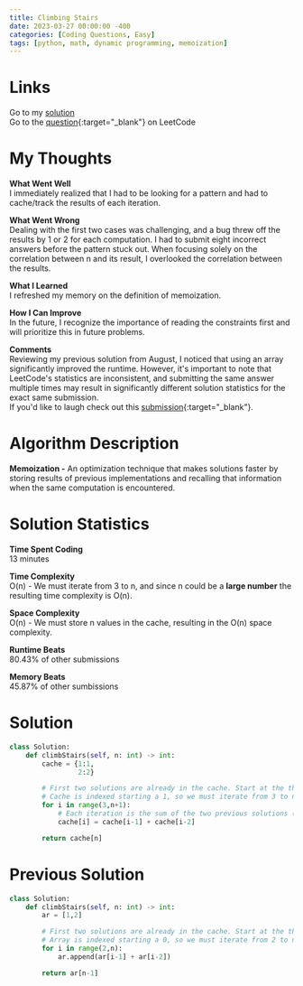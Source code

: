 ```yaml
---
title: Climbing Stairs
date: 2023-03-27 00:00:00 -400
categories: [Coding Questions, Easy]
tags: [python, math, dynamic programming, memoization]
---
```


# Links

Go to my [solution](#solution)  
Go to the [question](https://leetcode.com/problems/climbing-stairs/){:target="\_blank"} on LeetCode

# My Thoughts  

**What Went Well**  
I immediately realized that I had to be looking for a pattern and had to cache/track the results of each iteration. 

**What Went Wrong**  
Dealing with the first two cases was challenging, and a bug threw off the results by 1 or 2 for each computation. 
I had to submit eight incorrect answers before the pattern stuck out. 
When focusing solely on the correlation between n and its result, I overlooked the correlation between the results.

**What I Learned**  
I refreshed my memory on the definition of memoization. 

**How I Can Improve**  
In the future, I recognize the importance of reading the constraints first and will prioritize this in future problems. 

**Comments**  
Reviewing my previous solution from August, I noticed that using an array significantly improved the runtime. 
However, it's important to note that LeetCode's statistics are inconsistent, and submitting the same answer multiple times may result in significantly different solution statistics for the exact same submission.  
If you'd like to laugh check out this [submission](https://leetcode.com/problems/climbing-stairs/solutions/3302571/fastest-possible-solution-c-professors-hate-him/){:target="_blank"}.

# Algorithm Description

**Memoization -** An optimization technique that makes solutions faster by storing results of previous implementations and recalling that information when the same computation is encountered.

# Solution Statistics  

**Time Spent Coding**  
13 minutes

**Time Complexity**  
O(n) - We must iterate from 3 to n, and since n could be a **large number** the resulting time complexity is O(n).

**Space Complexity**  
O(n) - We must store n values in the cache, resulting in the O(n) space complexity.

**Runtime Beats**  
80.43% of other submissions  

**Memory Beats**  
45.87% of other sumbissions  

# Solution  

```python
class Solution:
    def climbStairs(self, n: int) -> int:
        cache = {1:1,
                 2:2}

        # First two solutions are already in the cache. Start at the third computation
        # Cache is indexed starting a 1, so we must iterate from 3 to n+1
        for i in range(3,n+1):
            # Each iteration is the sum of the two previous solutions (i-1 and i-2)
            cache[i] = cache[i-1] + cache[i-2]

        return cache[n]
```

# Previous Solution

```python
class Solution:
    def climbStairs(self, n: int) -> int:
        ar = [1,2]

        # First two solutions are already in the cache. Start at the third computation
        # Array is indexed starting a 0, so we must iterate from 2 to n
        for i in range(2,n):
            ar.append(ar[i-1] + ar[i-2])

        return ar[n-1]
```
